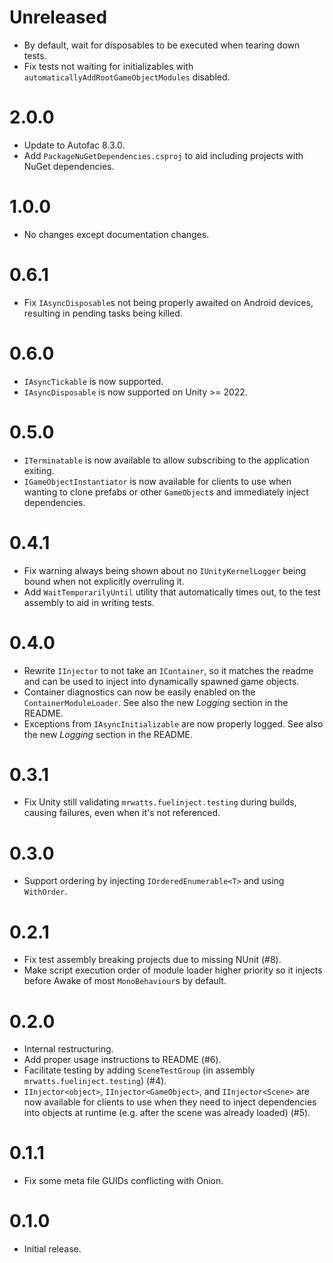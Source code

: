 # Unreleased

-   By default, wait for disposables to be executed when tearing down tests.
-   Fix tests not waiting for initializables with `automaticallyAddRootGameObjectModules` disabled.

# 2.0.0

-   Update to Autofac 8.3.0.
-   Add `PackageNuGetDependencies.csproj` to aid including projects with NuGet dependencies.

# 1.0.0

-   No changes except documentation changes.

# 0.6.1

-   Fix `IAsyncDisposable`s not being properly awaited on Android devices, resulting in pending tasks being killed.

# 0.6.0

-   `IAsyncTickable` is now supported.
-   `IAsyncDisposable` is now supported on Unity >= 2022.

# 0.5.0

-   `ITerminatable` is now available to allow subscribing to the application exiting.
-   `IGameObjectInstantiator` is now available for clients to use when wanting to clone prefabs or other `GameObject`s and immediately inject dependencies.

# 0.4.1

-   Fix warning always being shown about no `IUnityKernelLogger` being bound when not explicitly overruling it.
-   Add `WaitTemporarilyUntil` utility that automatically times out, to the test assembly to aid in writing tests.

# 0.4.0

-   Rewrite `IInjector` to not take an `IContainer`, so it matches the readme and can be used to inject into dynamically spawned game objects.
-   Container diagnostics can now be easily enabled on the `ContainerModuleLoader`. See also the new _Logging_ section in the README.
-   Exceptions from `IAsyncInitializable` are now properly logged. See also the new _Logging_ section in the README.

# 0.3.1

-   Fix Unity still validating `mrwatts.fuelinject.testing` during builds, causing failures, even when it's not referenced.

# 0.3.0

-   Support ordering by injecting `IOrderedEnumerable<T>` and using `WithOrder`.

# 0.2.1

-   Fix test assembly breaking projects due to missing NUnit (#8).
-   Make script execution order of module loader higher priority so it injects before Awake of most `MonoBehaviour`s by default.

# 0.2.0

-   Internal restructuring.
-   Add proper usage instructions to README (#6).
-   Facilitate testing by adding `SceneTestGroup` (in assembly `mrwatts.fuelinject.testing`) (#4).
-   `IInjector<object>`, `IInjector<GameObject>`, and `IInjector<Scene>` are now available for clients to use when they need to inject dependencies into objects at runtime (e.g. after the scene was already loaded) (#5).

# 0.1.1

-   Fix some meta file GUIDs conflicting with Onion.

# 0.1.0

-   Initial release.
